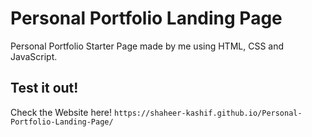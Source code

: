# Personal Portfolio Landing Page
Personal Portfolio Starter Page made by me using HTML, CSS and JavaScript.

## Test it out!
Check the Website here!
```https://shaheer-kashif.github.io/Personal-Portfolio-Landing-Page/```